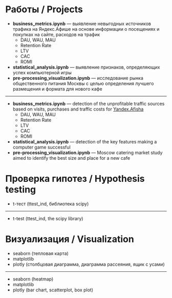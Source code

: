 # Работы / Projects
* **business_metrics.ipynb** — выявление невыгодных источников трафика на Яндекс.Афише на основе информации о посещениях и покупках на сайте, расходов на трафик
   + DAU, WAU, MAU
   + Retention Rate
   + LTV
   + CAC
   + ROMI
* **statistical_analysis.ipynb** — выявление признаков, определяющих успех компьютерной игры 
* **pre-processing_visualization.ipynb** — исследование рынка общественного питания Москвы c целью определения лучшего размещения и формата для нового кафе
---
* **business_metrics.ipynb** — detection of the unprofitable traffic sources based on visits, purchases and traffic costs for [Yandex.Afisha](https://afisha.yandex.ru/moscow?ncrnd=4594)
   + DAU, WAU, MAU
   + Retention Rate
   + LTV
   + CAC
   + ROMI
* **statistical_analysis.ipynb** — detection of the key features making a computer game successful
* **pre-processing_visualization.ipynb** — Moscow catering market study aimed to identify the best size and place for a new cafe 
# Проверка гипотез / Hypothesis testing
* t-тест (ttest_ind, библиотека scipy)
---
* t-test (ttest_ind, the scipy library)
# Визуализация / Visualization
* seaborn (тепловая карта)
* matplotlib
* plotly (столбцовая диаграмма, диаграмма рассеяния, ящик с усами)
---
* seaborn (heatmap)
* matplotlib
* plotly (bar chart, scatterplot, box plot)
